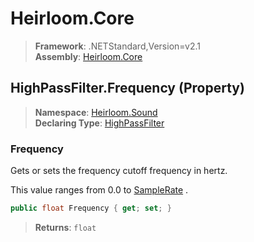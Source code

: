 # Heirloom.Core

> **Framework**: .NETStandard,Version=v2.1  
> **Assembly**: [Heirloom.Core][0]

## HighPassFilter.Frequency (Property)

> **Namespace**: [Heirloom.Sound][0]  
> **Declaring Type**: [HighPassFilter][1]

### Frequency

Gets or sets the frequency cutoff frequency in hertz.

This value ranges from 0.0 to [SampleRate][2] .

```cs
public float Frequency { get; set; }
```

> **Returns**: `float`

[0]: ../../../Heirloom.Core.md
[1]: ../HighPassFilter.md
[2]: ../AudioAdapter/SampleRate.md
